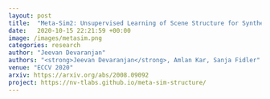 ```yaml
---
layout: post
title:  "Meta-Sim2: Unsupervised Learning of Scene Structure for Synthetic Data Generation"
date:   2020-10-15 22:21:59 +00:00
image: /images/metasim.png
categories: research
author: "Jeevan Devaranjan"
authors: "<strong>Jeevan Devaranjan</strong>, Amlan Kar, Sanja Fidler"
venue: "ECCV 2020"
arxiv: https://arxiv.org/abs/2008.09092
project: https://nv-tlabs.github.io/meta-sim-structure/
---
```

